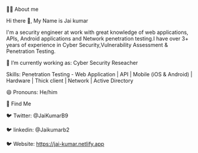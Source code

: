 👨‍💻 About me

Hi there 👋, My Name is Jai kumar

I'm a security engineer at work with great knowledge of web applications, APIs, Android applications and Network penetration testing.I have over 3+ years of experience in Cyber Security,Vulnerability Assessment & Penetration Testing.

🔭 I’m currently working as: Cyber Security Reseacher

Skills: Penetration Testing - Web Application | API | Mobile (iOS & Android) | Hardware | Thick client | Network | Active Directory

😄 Pronouns: He/him

🧐 Find Me

🐦 Twitter: @JaiKumarB9

🐦 linkedin: @Jaikumarb2
    
🐦 Website: https://jai-kumar.netlify.app
